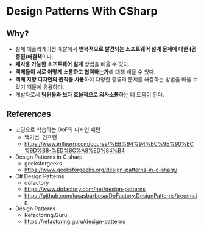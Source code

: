 # Design Patterns With CSharp

## Why?
- 실제 애플리케이션 개발에서 **반복적으로 발견되는 소프트웨어 설계 문제에 대한 (검증된)해결책**이다.
- **재사용 가능한 소프트웨어 설계** 방법을 배울 수 있다.
- **객체들이 서로 어떻게 소통하고 협력하는가**에 대해 배울 수 있다.
- **객체 지향 디자인의 원칙을 사용**하여 다양한 종류의 문제를 해결하는 방법을 배울 수 있기 때문에 유용하다.
- 개발자로서 **팀원들과 보다 효율적으로 의사소통**하는 데 도움이 된다.

## References

- 코딩으로 학습하는 GoF의 디자인 패턴
  - 백기선, 인프런
  - https://www.inflearn.com/course/%EB%94%94%EC%9E%90%EC%9D%B8-%ED%8C%A8%ED%84%B4
- Design Patterns in C sharp
  - geeksforgeeks 
  - https://www.geeksforgeeks.org/design-patterns-in-c-sharp/
- C# Design Patterns
  - dofactory 
  - https://www.dofactory.com/net/design-patterns
  - https://github.com/lucasbarbosa/DoFactory.DesignPatterns/tree/main
- Design Patterns
  - Refactoring.Guru
  - https://refactoring.guru/design-patterns